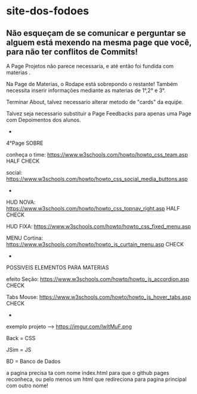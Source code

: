 # site-dos-fodoes
Não esqueçam de se comunicar e perguntar se alguem está mexendo na mesma page que você,
para não ter conflitos de Commits!
---------------------------------------------------------------------------------------
A Page Projetos não parece necessaria, e até então foi fundida com materias .

Na Page de Materias, o Rodape está sobrepondo o restante! Também necessita inserir informações mediante as materias de 1°,2° e 3°.

Terminar About, talvez necessario alterar metodo de "cards" da equiṕe.

Talvez seja necessario substituir a Page Feedbacks para apenas uma Page com Depoimentos
dos alunos.

-

4°Page SOBRE

conheça o time:
https://www.w3schools.com/howto/howto_css_team.asp  HALF CHECK

social:
https://www.w3schools.com/howto/howto_css_social_media_buttons.asp

-

HUD NOVA:
https://www.w3schools.com/howto/howto_css_topnav_right.asp  HALF CHECK

HUD FIXA:
https://www.w3schools.com/howto/howto_css_fixed_menu.asp

MENU Cortina:
https://www.w3schools.com/howto/howto_js_curtain_menu.asp  CHECK

-
POSSIVEIS ELEMENTOS PARA MATERIAS

efeito Seção:
https://www.w3schools.com/howto/howto_js_accordion.asp  CHECK

Tabs Mouse:
https://www.w3schools.com/howto/howto_js_hover_tabs.asp  CHECK

-

exemplo projeto --> https://imgur.com/lwltMuF.png

Back = CSS

JSim = JS

BD = Banco de Dados

a pagina precisa ta com nome index.html para que o github pages reconheca, ou pelo menos um html que redireciona para pagina principal com outro nome!
